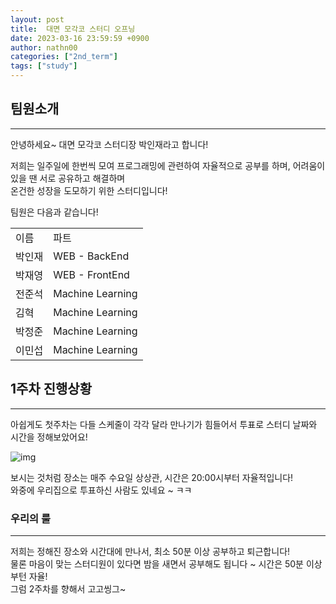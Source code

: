 ```yaml
---
layout: post
title:  대면 모각코 스터디 오프닝
date: 2023-03-16 23:59:59 +0900
author: nathn00
categories: ["2nd_term"]
tags: ["study"]
---
```


## 팀원소개

---
안녕하세요~ 대면 모각코 스터디장 박인재라고 합니다!

저희는 일주일에 한번씩 모여 프로그래밍에 관련하여 자율적으로 공부를 하며, 어려움이 있을 땐 서로 공유하고 해결하며
<br>
온건한 성장을 도모하기 위한 스터디입니다!

팀원은 다음과 같습니다!

<table>
<td>이름</td>
<td>파트</td>
<tr>
<td>박인재</td>
<td>WEB - BackEnd</td>
</tr>
<tr>
<td>박재영</td>
<td>WEB - FrontEnd</td>
</tr>
<tr>
<td>전준석</td>
<td>Machine Learning</td>
</tr>
<tr>
<td>김혁</td>
<td>Machine Learning</td>
</tr>
<tr>
<td>박정준</td>
<td>Machine Learning</td>
</tr>
<tr>
<td>이민섭</td>
<td>Machine Learning</td>
</tr>
</table>

## 1주차 진행상황

---
아쉽게도 첫주차는 다들 스케줄이 각각 달라 만나기가 힘들어서 투표로 스터디 날짜와 시간을 정해보았어요!

![img](https://user-images.githubusercontent.com/89184540/225533685-6bf0a21d-72b2-43d3-9de6-16d08f985bf2.png)

보시는 것처럼 장소는 매주 수요일 상상관, 시간은 20:00시부터 자율적입니다!
<br>
와중에 우리집으로 투표하신 사람도 있네요 ~ ㅋㅋ

### 우리의 룰

---
저희는 정해진 장소와 시간대에 만나서, 최소 50분 이상 공부하고 퇴근합니다!
<br>
물론 마음이 맞는 스터디원이 있다면 밤을 새면서 공부해도 됩니다 ~ 시간은 50분 이상부턴 자율!
<br>
그럼 2주차를 향해서 고고씽그~